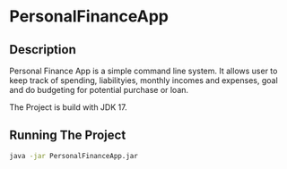 # PersonalFinanceApp

## Description
Personal Finance App is a simple command line system. It allows user to keep track of spending, liabilityies, monthly incomes and expenses, goal and do budgeting for potential purchase or loan. 

The Project is build with JDK 17.



## Running The Project
```bash
java -jar PersonalFinanceApp.jar
```
